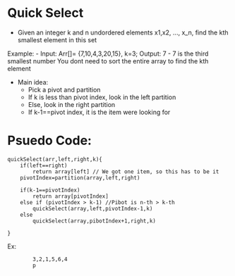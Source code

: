 # Quick Select 

- Given an integer k and n undordered elements x1,x2, ..., x_n, find the kth smallest element in this set

Example:
    - Input: Arr[]= {7,10,4,3,20,15}, k=3; Output: 7
        - 7 is the third smallest number
You dont need to sort the entire array to find the kth element

- Main idea:
    - Pick a pivot and partition
    - If k is less than pivot index, look in the left partition
    - Else, look in the right partition
    - If k-1==pivot index, it is the item were looking for 

# Psuedo Code:
    quickSelect(arr,left,right,k){
        if(left==right)
            return array[left] // We got one item, so this has to be it
        pivotIndex=partition(array,left,right)

        if(k-1==pivotIndex)
            return array[pivotIndex]
        else if (pivotIndex > k-1) //Pibot is n-th > k-th
            quickSelect(array,left,pivotIndex-1,k)
        else
            quickSelect(array,pibotIndex+1,right,k)

    }

Ex:

            3,2,1,5,6,4
            p                   
        